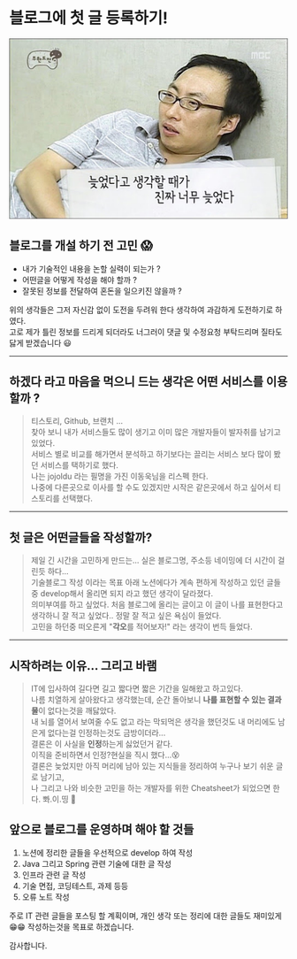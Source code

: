 # 블로그에 첫 글 등록하기!

![늦었어이미](./images/main_img.jpg)

## 블로그를 개설 하기 전 고민 😱

- 내가 기술적인 내용을 논할 실력이 되는가 ?  
- 어떤글을 어떻게 작성을 해야 할까 ?  
- 잘못된 정보를 전달하여 혼돈을 일으키진 않을까 ?

위의 생각들은 그저 자신감 없이 도전을 두려워 한다 생각하여 과감하게 도전하기로 하였다.  
고로 제가 틀린 정보를 드리게 되더라도 너그러이 댓글 및 수정요청 부탁드리며 질타도 닳게 받겠습니다 😃

---

## 하겠다 라고 마음을 먹으니 드는 생각은 어떤 서비스를 이용할까 ?

> 티스토리, Github, 브랜치 ...  
> 찾아 보니 내가 서비스들도 많이 생기고 이미 많은 개발자들이 발자취를 남기고 있었다.  
> 서비스 별로 비교를 해가면서 분석하고 하기보다는 끌리는 서비스 보다 많이 봤던 서비스를 택하기로 했다.  
> 나는 jojoldu 라는 필명을 가진 이동욱님을 리스펙 한다.  
> 나중에 다른곳으로 이사를 할 수도 있겠지만 시작은 같은곳에서 하고 싶어서 티스토리를 선택했다.  

---  

## 첫 글은 어떤글들을 작성할까?

> 제일 긴 시간을 고민하게 만드는... 실은 블로그명, 주소등 네이밍에 더 시간이 걸린듯 하다...  
> 기술블로그 작성 이라는 목표 아래 노션에다가 계속 편하게 작성하고 있던 글들중 develop해서 올리면 되지 라고 했던 생각이 달라졌다.  
> 의미부여를 하고 싶었다. 처음 블로그에 올리는 글이고 이 글이 나를 표현한다고 생각하니 잘 적고 싶었다.. 정말 잘 적고 싶은 욕심이 들었다.  
> 고민을 하던중 떠오른게 "**각오**를 적어보자!" 라는 생각이 번득 들었다.  

---

## 시작하려는 이유... 그리고 바램

> IT에 입사하여 길다면 길고 짧다면 짧은 기간을 일해왔고 하고있다.  
> 나름 치열하게 살아왔다고 생각했는데, 순간 돌아보니 **나를 표현할 수 있는 결과물**이 없다는것을 깨닳았다.  
> 내 뇌를 열어서 보여줄 수도 없고 라는 막되먹은 생각을 했던것도 내 머리에도 남은게 없다는걸 인정하는것도 금방이더라...  
> 결론은 이 사실을 **인정**하는게 싫었던거 같다.  
> 이직을 준비하면서 인정?현실을 직시 했다...😵  
> 결론은 늦었지만 아직 머리에 남아 있는 지식들을 정리하여 누구나 보기 쉬운 글로 남기고,  
> 나 그리고 나와 비슷한 고민을 하는 개발자를 위한 Cheatsheet가 되었으면 한다. 뽜.이.띵 💪

## 앞으로 블로그를 운영하며 해야 할 것들

1. 노션에 정리한 글들을 우선적으로 develop 하여 작성
2. Java 그리고 Spring 관련 기술에 대한 글 작성
3. 인프라 관련 글 작성
4. 기술 면접, 코딩테스트, 과제 등등
5. 오류 노트 작성

주로 IT 관련 글들을 포스팅 할 계획이며, 개인 생각 또는 정리에 대한 글들도 재미있게 😁😁 작성하는것을 목표로 하겠습니다.

감사합니다.